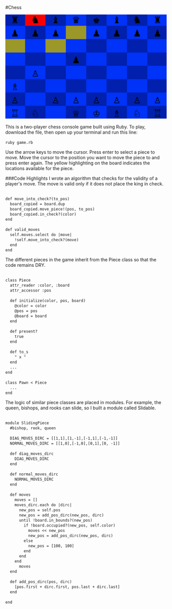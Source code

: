 #Chess

![chess](chess.png)

This is a two-player chess console game built using Ruby. To play,
download the file, then open up your terminal and run this line:

`ruby game.rb`

Use the arrow keys to move the cursor. Press enter to select a piece to move. Move the cursor to the position you want to move the piece to and press enter again. The yellow highlighting on the board indicates the locations available for the piece.

###Code Highlights
I wrote an algorithm that checks for the validity of a player's move. The move is valid only if it does not place the king in check.

<pre><code>
def move_into_check?(to_pos)
  board_copied = board.dup
  board_copied.move_piece!(pos, to_pos)
  board_copied.in_check?(color)
end

def valid_moves
  self.moves.select do |move|
    !self.move_into_check?(move)
  end
end
</pre></code>

The different pieces in the game inherit from the Piece class so that the code remains DRY.

<pre><code>
class Piece
  attr_reader :color, :board
  attr_accessor :pos

  def initialize(color, pos, board)
    @color = color
    @pos = pos
    @board = board
  end

  def present?
    true
  end

  def to_s
    " x "
  end
  ...
end

class Pawn < Piece
  ...
end
</pre></code>

The logic of similar piece classes are placed in modules. For example, the queen, bishops, and rooks can slide, so I built a module called Slidable.

<pre><code>
module SlidingPiece
  #bishop, rook, queen

  DIAG_MOVES_DIRC = [[1,1],[1,-1],[-1,1],[-1,-1]]
  NORMAL_MOVES_DIRC = [[1,0],[-1,0],[0,1],[0, -1]]

  def diag_moves_dirc
    DIAG_MOVES_DIRC
  end

  def normal_moves_dirc
    NORMAL_MOVES_DIRC
  end

  def moves
    moves = []
    moves_dirc.each do |dirc|
      new_pos = self.pos
      new_pos = add_pos_dirc(new_pos, dirc)
      until !board.in_bounds?(new_pos)
        if !board.occupied?(new_pos, self.color)
          moves << new_pos
          new_pos = add_pos_dirc(new_pos, dirc)
        else
          new_pos = [100, 100]
        end
      end
    end
      moves
  end

  def add_pos_dirc(pos, dirc)
    [pos.first + dirc.first, pos.last + dirc.last]
  end

end
</pre></code>
